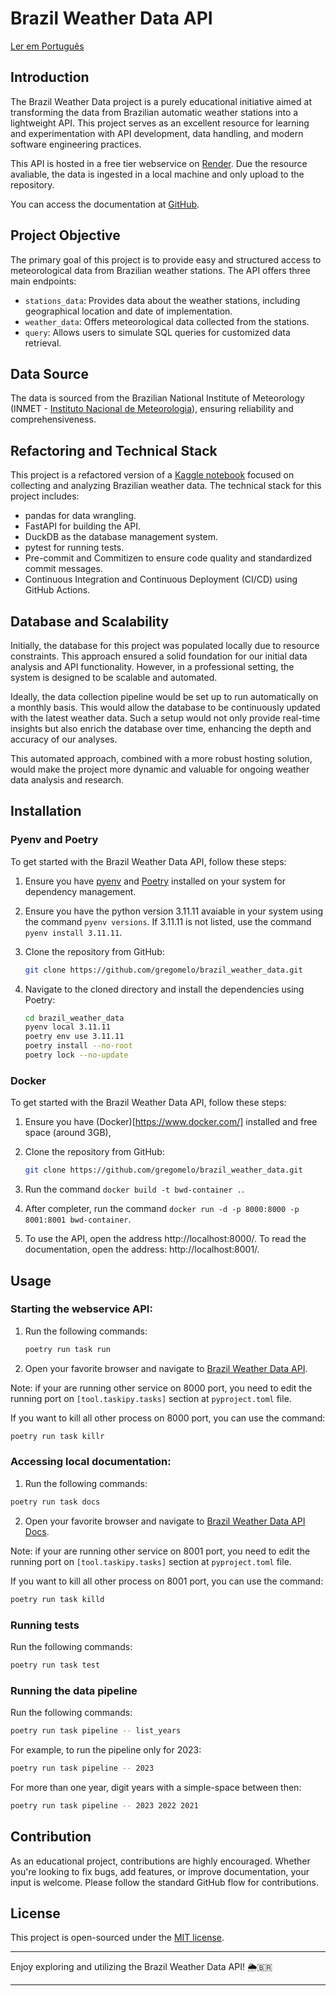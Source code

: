 
# Brazil Weather Data API

[Ler em Português](./README_PT_BR.md)

## Introduction
The Brazil Weather Data project is a purely educational initiative aimed at transforming the data from Brazilian automatic weather stations into a lightweight API. This project serves as an excellent resource for learning and experimentation with API development, data handling, and modern software engineering practices.

This API is hosted in a free tier webservice on [Render](https://brazil-weather-data.onrender.com/). Due the resource avaliable, the data is ingested in a local machine and only upload to the repository.

You can access the documentation at [GitHub](https://gregomelo.github.io/brazil_weather_data/).

## Project Objective
The primary goal of this project is to provide easy and structured access to meteorological data from Brazilian weather stations. The API offers three main endpoints:
- `stations_data`: Provides data about the weather stations, including geographical location and date of implementation.
- `weather_data`: Offers meteorological data collected from the stations.
- `query`: Allows users to simulate SQL queries for customized data retrieval.

## Data Source
The data is sourced from the Brazilian National Institute of Meteorology (INMET - [Instituto Nacional de Meteorologia](https://portal.inmet.gov.br/)), ensuring reliability and comprehensiveness.

## Refactoring and Technical Stack
This project is a refactored version of a [Kaggle notebook](https://www.kaggle.com/code/gregoryoliveira/brazil-weather-change-part-i-data-collection) focused on collecting and analyzing Brazilian weather data. The technical stack for this project includes:
- pandas for data wrangling.
- FastAPI for building the API.
- DuckDB as the database management system.
- pytest for running tests.
- Pre-commit and Commitizen to ensure code quality and standardized commit messages.
- Continuous Integration and Continuous Deployment (CI/CD) using GitHub Actions.

## Database and Scalability
Initially, the database for this project was populated locally due to resource constraints. This approach ensured a solid foundation for our initial data analysis and API functionality. However, in a professional setting, the system is designed to be scalable and automated.

Ideally, the data collection pipeline would be set up to run automatically on a monthly basis. This would allow the database to be continuously updated with the latest weather data. Such a setup would not only provide real-time insights but also enrich the database over time, enhancing the depth and accuracy of our analyses.

This automated approach, combined with a more robust hosting solution, would make the project more dynamic and valuable for ongoing weather data analysis and research.

## Installation
### Pyenv and Poetry
To get started with the Brazil Weather Data API, follow these steps:
1. Ensure you have [pyenv](https://github.com/pyenv/pyenv) and [Poetry](https://python-poetry.org/) installed on your system for dependency management.

2. Ensure you have the python version 3.11.11 avaiable in your system using the command `pyenv versions`. If 3.11.11 is not listed, use the command `pyenv install 3.11.11`.

3. Clone the repository from GitHub:
   ```bash
   git clone https://github.com/gregomelo/brazil_weather_data.git
   ```

4. Navigate to the cloned directory and install the dependencies using Poetry:
   ```bash
   cd brazil_weather_data
   pyenv local 3.11.11
   poetry env use 3.11.11
   poetry install --no-root
   poetry lock --no-update
   ```

### Docker
To get started with the Brazil Weather Data API, follow these steps:

1. Ensure you have (Docker)[https://www.docker.com/] installed and free space (around 3GB),

2. Clone the repository from GitHub:
   ```bash
   git clone https://github.com/gregomelo/brazil_weather_data.git
   ```

3. Run the command `docker build -t bwd-container .`.

4. After completer, run the command `docker run -d -p 8000:8000 -p 8001:8001 bwd-container`.

5. To use the API, open the address http://localhost:8000/. To read the documentation, open the address: http://localhost:8001/.

## Usage
### Starting the webservice API:
1. Run the following commands:
   ```bash
   poetry run task run
   ```
2. Open your favorite browser and navigate to [Brazil Weather Data API](http://127.0.0.1:8000/docs).

Note: if your are running other service on 8000 port, you need to edit the running port on `[tool.taskipy.tasks]` section at `pyproject.toml` file.

If you want to kill all other process on 8000 port, you can use the command:
   ```bash
   poetry run task killr
   ```

### Accessing local documentation:
1. Run the following commands:

```bash
poetry run task docs
```

2. Open your favorite browser and navigate to [Brazil Weather Data API Docs](http://127.0.0.1:8001).

Note: if your are running other service on 8001 port, you need to edit the running port on `[tool.taskipy.tasks]` section at `pyproject.toml` file.

If you want to kill all other process on 8001 port, you can use the command:
   ```bash
   poetry run task killd
   ```

### Running tests
Run the following commands:
   ```bash
   poetry run task test
   ```

### Running the data pipeline
Run the following commands:
   ```bash
   poetry run task pipeline -- list_years
   ```

For example, to run the pipeline only for 2023:
   ```bash
   poetry run task pipeline -- 2023
   ```

For more than one year, digit years with a simple-space between then:
   ```bash
   poetry run task pipeline -- 2023 2022 2021
   ```

## Contribution
As an educational project, contributions are highly encouraged. Whether you're looking to fix bugs, add features, or improve documentation, your input is welcome. Please follow the standard GitHub flow for contributions.

## License
This project is open-sourced under the [MIT license](https://opensource.org/licenses/MIT).

---
Enjoy exploring and utilizing the Brazil Weather Data API! 🌦️🇧🇷

---
